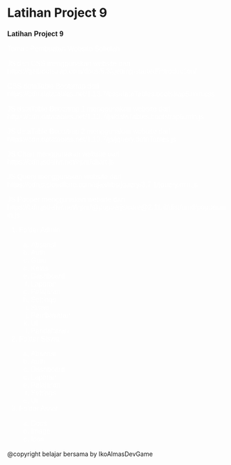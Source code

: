 # Latihan Project 9

<h3 style="font-size:medium; font-family:sans-serif; font-wieght:500;">Latihan Project 9</h3>
<span style="font-size:16px; font-family:sans-serif; color:white;">
<p>Tema : Pembuatan Website Sekolah</p>
<!-- CSS dan JS Bootstrap -->
<p>JS dan CSS menggunakan website dari https://getbootstrap.com/docs/5.3/getting-started/introduction/</p>
<!-- JS dan CSS -->
<p>CSS dataTable Bootstrap dari https://cdn.datatables.net/1.13.7/css/dataTables.bootstrap5.min.css</p>
<p>JS dataTable Bootstrap 1 menggunakan website dari https://cdn.datatables.net/1.13.7/js/dataTables.bootstrap5.min.js</p>
<p>JS dataTable Bootstrap 2 menggunakan website dari https://cdn.datatables.net/1.13.7/js/jquery.dataTables.js</p>
<p>JS Chart menggunakan website dari https://cdn.jsdelivr.net/npm/chart.js</p>
<p>JS Query menggunakan website dari https://cdnjs.cloudflare.com/ajax/libs/jquery/3.7.1/jquery.min.js</p>
<!-- PooperJS -->
<p>JS Pooper menggunakan website dari https://cdn.jsdelivr.net/npm/@popperjs/core@2.11.8/dist/umd/popper.min.js</p>
<ol type="1">
    <li>Folder Admin :</li>
    <ol type="a">
        <li>Absensi</li>
        <li>Auth</li>
        <li>Guru</li>
        <li>Kelas</li>
        <li>Dashboard</li>
        <li>Laporan</li>
        <li>Pelajaran</li>
        <li>Settings</li>
        <li>Siswa</li>
        <li>Pembayaran</li>
        <li>Ui</li>
        <li>Pendaftaran</li>
    </ol>
    <li>Folder Siswa</li>
    <ol type="a">
        <li>Absensi</li>
        <li>Auth</li>
        <li>Dashboard</li>
        <li>Laporan</li>
        <li>Pelajaran</li>
        <li>Settings</li>
        <li>Ui</li>
    </ol>
    <li>Folder Asset</li>
    <ol type="a">
        <li>Docs</li>
        <li>Image</li>
        <li>Icon</li>
    </ol>
</ol>
</span>
<footer>@copyright belajar bersama by IkoAlmasDevGame</footer>